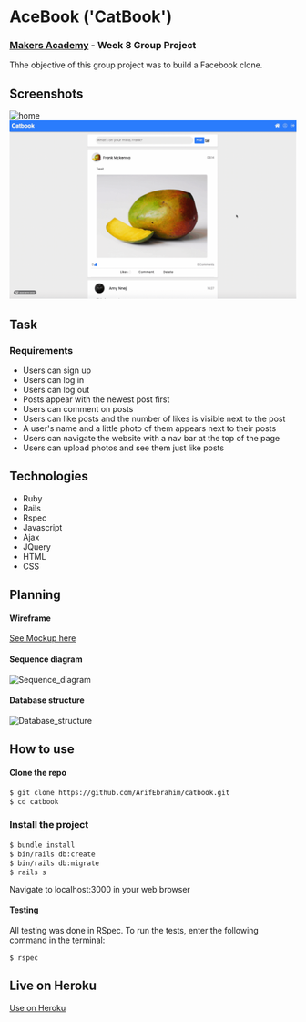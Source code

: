 # AceBook ('CatBook')
### [Makers Academy](http://www.makersacademy.com) - Week 8 Group Project

Thhe objective of this group project was to build a Facebook clone. 

## Screenshots

![home](./Images/home.png)
![app](https://raw.githubusercontent.com/frank-mck/acebook-rails/master/Images/2021-08-31%2009.14.36.gif)

## Task

### Requirements 

- Users can sign up
- Users can log in
- Users can log out
- Posts appear with the newest post first
- Users can comment on posts
- Users can like posts and the number of likes is visible next to the post
- A user's name and a little photo of them appears next to their posts
- Users can navigate the website with a nav bar at the top of the page
- Users can upload photos and see them just like posts

## <a name="Technologies">Technologies</a>
* Ruby
* Rails
* Rspec
* Javascript
* Ajax
* JQuery
* HTML
* CSS

## Planning 

#### Wireframe
[See Mockup here](https://wireframe.cc/pro/pp/053781eeb458770)

#### Sequence diagram
![Sequence_diagram](https://user-images.githubusercontent.com/79845719/127606624-1241eaf8-4131-411d-8493-abe59e266cde.png)

#### Database structure
![Database_structure](https://user-images.githubusercontent.com/79845719/127606547-4cc63899-57e1-47ff-a9a6-3de4de94af4d.png)

## How to use

#### Clone the repo
```shell
$ git clone https://github.com/ArifEbrahim/catbook.git
$ cd catbook
```

### Install the project
``` shell
$ bundle install
$ bin/rails db:create
$ bin/rails db:migrate
$ rails s 
```
Navigate to localhost:3000 in your web browser

#### Testing
All testing was done in RSpec. To run the tests, enter the following command in the terminal:
```shell
$ rspec
```

## <a name="Heroku">Live on Heroku</a>
[Use on Heroku](https://gentle-wave-85477.herokuapp.com/)
